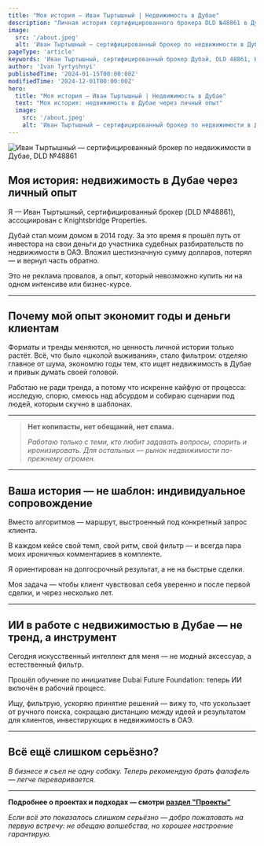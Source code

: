 ```yaml
---
title: "Моя история — Иван Тыртышный | Недвижимость в Дубае"
description: "Личная история сертифицированного брокера DLD №48861 в Дубае: реальный опыт инвестиций, ошибки, успехи и авторский подход к недвижимости ОАЭ с использованием ИИ."
image: 
  src: '/about.jpeg'
  alt: 'Иван Тыртышный — сертифицированный брокер по недвижимости в Дубае, DLD №48861'
pageType: 'article'
keywords: 'Иван Тыртышный, сертифицированный брокер Дубай, DLD 48861, Knightsbridge Properties, недвижимость ОАЭ, инвестиции Дубай, персональный консультант недвижимость'
author: 'Ivan Tyrtyshnyi'
publishedTime: '2024-01-15T00:00:00Z'
modifiedTime: '2024-12-01T00:00:00Z'
hero:
  title: "Моя история — Иван Тыртышный | Недвижимость в Дубае"
  text: "Моя история: недвижимость в Дубае через личный опыт"
  image:
    src: '/about.jpeg'
    alt: 'Иван Тыртышный — сертифицированный брокер по недвижимости в Дубае, DLD №48861'
---
```


![Иван Тыртышный — сертифицированный брокер по недвижимости в Дубае, DLD №48861](/about.jpeg)

## Моя история: недвижимость в Дубае через личный опыт

Я — Иван Тыртышный, сертифицированный брокер (DLD №48861), ассоциирован с Knightsbridge Properties.

Дубай стал моим домом в 2014 году. За это время я прошёл путь от инвестора на свои деньги до участника судебных разбирательств по недвижимости в ОАЭ. Вложил шестизначную сумму долларов, потерял — и вернул часть обратно.

Это не реклама провалов, а опыт, который невозможно купить ни на одном интенсиве или бизнес-курсе.

---

## Почему мой опыт экономит годы и деньги клиентам

Форматы и тренды меняются, но ценность личной истории только растёт. Всё, что было «школой выживания», стало фильтром: отделяю главное от шума, экономлю годы тем, кто ищет недвижимость в Дубае и привык думать своей головой.

Работаю не ради тренда, а потому что искренне кайфую от процесса: исследую, спорю, смеюсь над абсурдом и собираю сценарии под людей, которым скучно в шаблонах.

---

> **Нет копипасты, нет обещаний, нет спама.**
> 
> _Работаю только с теми, кто любит задавать вопросы, спорить и иронизировать. Для остальных — рынок недвижимости по-прежнему огромен._

---

## Ваша история — не шаблон: индивидуальное сопровождение

Вместо алгоритмов — маршрут, выстроенный под конкретный запрос клиента.

В каждом кейсе свой темп, свой ритм, свой фильтр — и всегда пара моих ироничных комментариев в комплекте.

Я ориентирован на долгосрочный результат, а не на быстрые сделки.

Моя задача — чтобы клиент чувствовал себя уверенно и после первой сделки, и через несколько лет.

---

## ИИ в работе с недвижимостью в Дубае — не тренд, а инструмент

Сегодня искусственный интеллект для меня — не модный аксессуар, а естественный фильтр.

Прошёл обучение по инициативе Dubai Future Foundation: теперь ИИ включён в рабочий процесс.

Ищу, фильтрую, ускоряю принятие решений — вижу то, что ускользает от ручного поиска, сокращаю дистанцию между идеей и результатом для клиентов, инвестирующих в недвижимость в ОАЭ.

---

## Всё ещё слишком серьёзно?

_В бизнесе я съел не одну собаку. Теперь рекомендую брать фалафель — легче переваривается._

---

**Подробнее о проектах и подходах — смотри <a href="/projects" class="!text-black !underline hover:!text-black font-normal">раздел "Проекты"</a>**

_Если всё это показалось слишком серьёзно — добро пожаловать на первую встречу: не обещаю волшебства, но хорошее настроение гарантирую._
